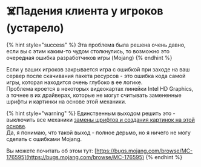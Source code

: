 # ☠️Падения клиента у игроков \(устарело\)

{% hint style="success" %}
Эта проблема была решена очень давно, если вы с этим каким-то чудом столкнулись, то возможно это очередная ошибка разработчиков игры \(Mojang\)
{% endhint %}

Если у ваших игроков закрывается игра с ошибкой при заходе на ваш сервер после скачивания пакета ресурсов - это ошибка кода самой игры, которая находится очень глубоко в ее логике.  
Проблема кроется в некоторых видеокартах линейки Intel HD Graphics, а точнее в их драйверах, которые не могут считывать замененные шрифты и картинки на основе этой механики.

{% hint style="warning" %}
Единственным выходом решить это - выключить все механики [замены шрифтов и создания картинок на этой основе](../plugin-usage/adding-content/advanced/fonts/method-1/).  
Да, я понимаю, что такой выход - полное дерьмо, но я ничего не могу сделать с ошибками Mojang.

Вы можете почитать об этом тут: [https://bugs.mojang.com/browse/MC-176595](https://bugs.mojang.com/browse/MC-176595)
{% endhint %}

